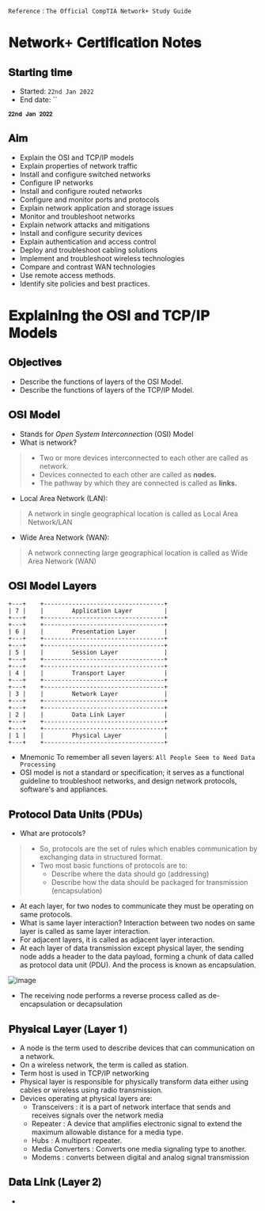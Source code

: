 `Reference` : `The Official CompTIA Network+ Study Guide`
# 𝐍𝐞𝐭𝐰𝐨𝐫𝐤+ 𝐂𝐞𝐫𝐭𝐢𝐟𝐢𝐜𝐚𝐭𝐢𝐨𝐧 𝐍𝐨𝐭𝐞𝐬

## 𝐒𝐭𝐚𝐫𝐭𝐢𝐧𝐠 𝐭𝐢𝐦𝐞

- Started: `22nd Jan 2022`
- End date: ``

`𝟐𝟐𝐧𝐝 𝐉𝐚𝐧 𝟐𝟎𝟐𝟐`

## 𝐀𝐢𝐦

- Explain the OSI and TCP/IP models
- Explain properties of network traffic
- Install and configure switched networks
- Configure IP networks
- Install and configure routed networks
- Configure and monitor ports and protocols
- Explain network application and storage issues
- Monitor and troubleshoot networks
- Explain network attacks and mitigations
- Install and configure security devices
- Explain authentication and access control
- Deploy and troubleshoot cabling solutions
- Implement and troubleshoot wireless technologies
- Compare and contrast WAN technologies
- Use remote access methods.
- Identify site policies and best practices.

# 𝐄𝐱𝐩𝐥𝐚𝐢𝐧𝐢𝐧𝐠 𝐭𝐡𝐞 𝐎𝐒𝐈 𝐚𝐧𝐝 𝐓𝐂𝐏/𝐈𝐏 𝐌𝐨𝐝𝐞𝐥𝐬

## 𝐎𝐛𝐣𝐞𝐜𝐭𝐢𝐯𝐞𝐬

- Describe the functions of layers of the OSI Model.
- Describe the functions of layers of the TCP/IP Model.

## 𝐎𝐒𝐈 𝐌𝐨𝐝𝐞𝐥

- Stands for *Open System Interconnection* (OSI) Model
- What is network?
> - Two or more devices interconnected to each other are called as network.
> - Devices connected to each other are called as **nodes.**
> - The pathway by which they are connected is called as **links.**

- Local Area Network (LAN):
> A network in single geographical location is called as Local Area Network/LAN

- Wide Area Network (WAN):
> A network connecting large geographical location is called as Wide Area Network (WAN)

## 𝐎𝐒𝐈 𝐌𝐨𝐝𝐞𝐥 𝐋𝐚𝐲𝐞𝐫𝐬

```
+---+    +----------------------------------+
| 7 |    |        Application Layer         |
+---+    +----------------------------------+
+---+    +----------------------------------+
| 6 |    |        Presentation Layer        |
+---+    +----------------------------------+
+---+    +----------------------------------+
| 5 |    |        Session Layer             |
+---+    +----------------------------------+
+---+    +----------------------------------+
| 4 |    |        Transport Layer           |
+---+    +----------------------------------+
+---+    +----------------------------------+
| 3 |    |        Network Layer             |
+---+    +----------------------------------+
+---+    +----------------------------------+
| 2 |    |        Data Link Layer           |
+---+    +----------------------------------+
+---+    +----------------------------------+
| 1 |    |        Physical Layer            |
+---+    +----------------------------------+

```
- Mnemonic To remember all seven layers: `All People Seem to Need Data Processing`
- OSI model is not a standard or specification; it serves as a functional guideline to troubleshoot networks, and design network protocols, software's and appliances.

## 𝐏𝐫𝐨𝐭𝐨𝐜𝐨𝐥 𝐃𝐚𝐭𝐚 𝐔𝐧𝐢𝐭𝐬 (𝐏𝐃𝐔𝐬)

- What are protocols?
> - So, protocols are the set of rules which enables communication by exchanging data in structured format.
> - Two most basic functions of protocols are to:
>   - Describe where the data should go (addressing)
>   - Describe how the data should be packaged for transmission (encapsulation)

- At each layer, for two nodes to communicate they must be operating on same protocols.
- What is same layer interaction? Interaction between two nodes on same layer is called as same layer interaction.
- For adjacent layers, it is called as adjacent layer interaction.
- At each layer of data transmission except physical layer, the sending node adds a header to the data payload, forming a chunk of data called as protocol data unit (PDU). And the process is known as encapsulation.

![image](https://user-images.githubusercontent.com/68887544/150631014-d03f37a7-466c-4b2d-865b-7d625b6b04a3.png)

- The receiving node performs a reverse process called as de-encapsulation or decapsulation


## 𝐏𝐡𝐲𝐬𝐢𝐜𝐚𝐥 𝐋𝐚𝐲𝐞𝐫 (𝐋𝐚𝐲𝐞𝐫 𝟏)

- A node is the term used to describe devices that can communication on a network.
- On a wireless network, the term is called as station.
- Term host is used in TCP/IP networking
- Physical layer is responsible for physically transform data either using cables or wireless using radio transmission.
- Devices operating at physical layers are:
    - Transceivers : it is a part of network interface that sends and receives signals over the network media
    - Repeater : A device that amplifies electronic signal to extend the maximum allowable distance for a media type.
    - Hubs : A multiport repeater.
    - Media Converters : Converts one media signaling type to another.
    - Modems : converts between digital and analog signal transmission

## 𝐃𝐚𝐭𝐚 𝐋𝐢𝐧𝐤 (𝐋𝐚𝐲𝐞𝐫 𝟐)

-
